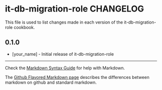 it-db-migration-role CHANGELOG
==============================

This file is used to list changes made in each version of the it-db-migration-role cookbook.

0.1.0
-----
- [your_name] - Initial release of it-db-migration-role

- - -
Check the [Markdown Syntax Guide](http://daringfireball.net/projects/markdown/syntax) for help with Markdown.

The [Github Flavored Markdown page](http://github.github.com/github-flavored-markdown/) describes the differences between markdown on github and standard markdown.
